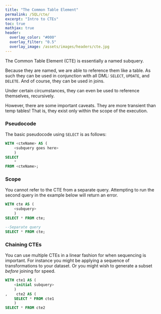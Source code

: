 ```yaml
---
title: "The Common Table Element"
permalink: /SQL/cte/
excerpt: "Intro to CTEs"
toc: true
mathjax: true
header:
  overlay_color: "#000"
  overlay_filter: "0.5"
  overlay_image: /assets/images/headers/cte.jpg
---
```


The Common Table Element (CTE) is essentially a named subquery.

Because they are named, we are able to reference them like a table.
As such they can be used in conjunction with all DML: `SELECT`, `UPDATE`, and `DELETE`.
And of course, they can be used in joins.

Under certain circumstances, they can even be used to reference themselves, recursively.

However, there are some important caveats.
They are more transient than temp tables!
That is, they exist only within the scope of the execution. 

### Pseudocode

The basic pseudocode using `SELECT` is as follows:

```sql
WITH <cteName> AS (
	<subquery goes here>
	)
SELECT
	*
FROM <cteName>;
```

### Scope

You cannot refer to the CTE from a separate query. 
Attempting to run the second query in the example below will return an error.

```sql
WITH cte AS (
	<subquery>
	)
SELECT * FROM cte;

--Separate query
SELECT * FROM cte;
```

### Chaining CTEs

You can use multiple CTEs in a linear fashion for when sequencing is important.
For instance you might be applying a sequence of transformations to your dataset.
Or you might wish to generate a subset _before_ joining for speed. 


```sql
WITH cte1 AS (
	<initial subquery>
	)
,    cte2 AS (
	SELECT * FROM cte1
	)
SELECT * FROM cte2 
```


